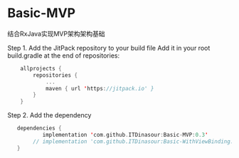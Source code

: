 # Basic-MVP
 结合RxJava实现MVP架构架构基础
 
 Step 1. Add the JitPack repository to your build file
  Add it in your root build.gradle at the end of repositories:
```kotlin 
 	allprojects {
 		repositories {
 			...
 			maven { url 'https://jitpack.io' }
 		}
 	}
``` 
 Step 2. Add the dependency
 ```kotlin 
 	dependencies {
 	        implementation 'com.github.ITDinasour:Basic-MVP:0.3'
         // implementation 'com.github.ITDinasour:Basic-WithViewBinding:0.1.1'//结合基础构建服务
 	}
```  
